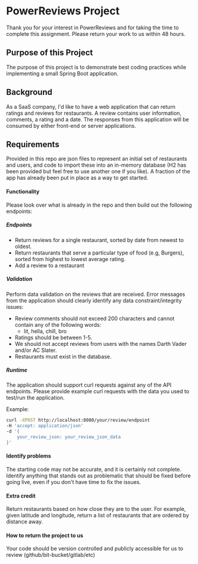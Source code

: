 # PowerReviews Project
Thank you for your interest in PowerReviews and for taking the time to complete this assignment. Please return your work to us within 48 hours.

## Purpose of this Project
The purpose of this project is to demonstrate best coding practices while implementing a small Spring Boot application.

## Background
As a SaaS company, I'd like to have a web application that can return ratings and reviews for restaurants. A review contains user information, comments, a rating and a date. The responses from this application will be consumed by either front-end or server applications.

## Requirements
Provided in this repo are json files to represent an initial set of restaurants and users, and code to import these into an in-memory database (H2 has been provided but feel free to use another one if you like). A fraction of the app has already been put in place as a way to get started.

#### Functionality
Please look over what is already in the repo and then build out the following endpoints:

##### Endpoints
- Return reviews for a single restaurant, sorted by date from newest to oldest.
- Return restaurants that serve a particular type of food (e.g, Burgers), sorted from highest to lowest average rating.
- Add a review to a restaurant

##### Validation

Perform data validation on the reviews that are received. Error messages from the application should clearly identify any data constraint/integrity issues:

- Review comments should not exceed 200 characters and cannot contain any of the following words:
    - lit, hella, chill, bro
- Ratings should be between 1-5.
- We should not accept reviews from users with the names Darth Vader and/or AC Slater.
- Restaurants must exist in the database.

##### Runtime

The application should support curl requests against any of the API endpoints. Please provide example curl requests with 
the data you used to test/run the application.

Example:
```bash
curl -XPOST http://localhost:8080/your/review/endpoint
-H 'accept: application/json'
-d '{
    your_review_json: your_review_json_data
}'
```

#### Identify problems
The starting code may not be accurate, and it is certainly not complete. Identify anything that stands out as problematic that should be fixed before going live, even if you don't have time to fix the issues.

#### Extra credit
Return restaurants based on how close they are to the user. For example, given latitude and longitude, return a list of restaurants that are ordered by distance away.

#### How to return the project to us
Your code should be version controlled and publicly accessible for us to review (github/bit-bucket/gitlab/etc)
